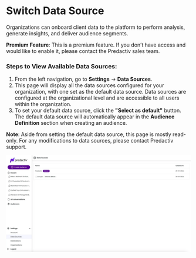 # Switch Data Source

Organizations can onboard client data to the platform to perform analysis, generate insights, and deliver audience segments.

**Premium Feature**: This is a premium feature. If you don’t have access and would like to enable it, please contact the Predactiv sales team.

### Steps to View Available Data Sources:
1. From the left navigation, go to **Settings** -> **Data Sources**.
2. This page will display all the data sources configured for your organization, with one set as the default data source. Data sources are configured at the organizational level and are accessible to all users within the organization.
3. To set your default data source, click the **"Select as default"** button. The default data source will automatically appear in the **Audience Definition** section when creating an audience.

**Note**: Aside from setting the default data source, this page is mostly read-only. For any modifications to data sources, please contact Predactiv support.

![data sources](/images/help/data-sources-page.webp)